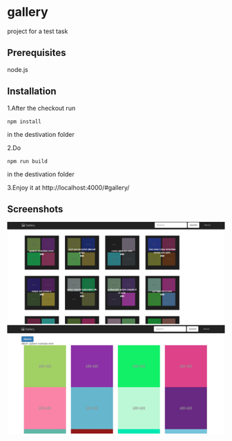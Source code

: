 # gallery
project for a test task

## Prerequisites
node.js

## Installation
1.After the checkout run
```
npm install
```
in the destivation folder

2.Do

```
npm run build
```
in the destivation folder

3.Enjoy it at http://localhost:4000/#gallery/

## Screenshots
![alt text](https://github.com/BezobidnijPsih/gallery/blob/master/screenshots/1.jpg "Scr1")
![alt text](https://github.com/BezobidnijPsih/gallery/blob/master/screenshots/2.jpg "Scr2")

